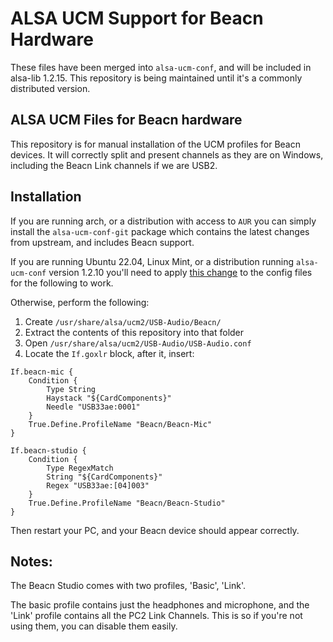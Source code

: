 # ALSA UCM Support for Beacn Hardware

These files have been merged into `alsa-ucm-conf`, and will be included in alsa-lib 1.2.15. This 
repository is being maintained until it's a commonly distributed version.

## ALSA UCM Files for Beacn hardware
This repository is for manual installation of the UCM profiles for Beacn devices. It will correctly
split and present channels as they are on Windows, including the Beacn Link channels if we are USB2.

## Installation
If you are running arch, or a distribution with access to `AUR` you can simply install the 
`alsa-ucm-conf-git` package which contains the latest changes from upstream, and includes 
Beacn support.

If you are running Ubuntu 22.04, Linux Mint, or a distribution running `alsa-ucm-conf` version 1.2.10
you'll need to apply [this change](https://github.com/GoXLR-on-Linux/goxlr-utility/issues/221) to the
config files for the following to work.

Otherwise, perform the following:

1. Create `/usr/share/alsa/ucm2/USB-Audio/Beacn/`
2. Extract the contents of this repository into that folder
3. Open `/usr/share/alsa/ucm2/USB-Audio/USB-Audio.conf`
4. Locate the `If.goxlr` block, after it, insert:

```
If.beacn-mic {
	Condition {
		Type String
		Haystack "${CardComponents}"
		Needle "USB33ae:0001"
	}
	True.Define.ProfileName "Beacn/Beacn-Mic"
}

If.beacn-studio {
	Condition {
		Type RegexMatch
		String "${CardComponents}"
		Regex "USB33ae:[04]003"
	}
	True.Define.ProfileName "Beacn/Beacn-Studio"
}
```

Then restart your PC, and your Beacn device should appear correctly.


## Notes:
The Beacn Studio comes with two profiles, 'Basic', 'Link'.

The basic profile contains just the headphones and microphone, and the 'Link' profile contains
all the PC2 Link Channels. This is so if you're not using them, you can disable them easily.
